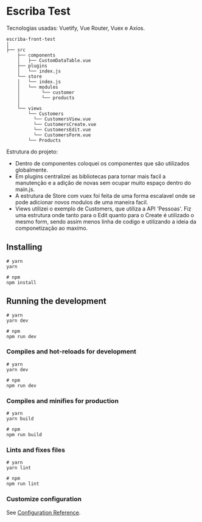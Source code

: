 # Escriba Test

Tecnologias usadas: Vuetify, Vue Router, Vuex e Axios.

```
escriba-front-test
│
├── src
    ├── components
    │   ├── CustomDataTable.vue
    ├── plugins
    │   └── index.js
    └── store
    │   └── index.js
    │   └── modules
    │        └── customer
    │        └── products
    │
    └── views
        └── Customers
          └── CustomersView.vue
          └── CustomersCreate.vue
          └── CustomersEdit.vue
          └── CustomersForm.vue
        └── Products
```
Estrutura do projeto:
- Dentro de componentes coloquei os componentes que são utilizados globalmente.
- Em plugins centralizei as bibliotecas para tornar mais facil a manutenção e a adição de novas sem ocupar muito espaço dentro do main.js.
- A estrutura de Store com vuex foi feita de uma forma escalavel onde se pode adicionar novos modulos de uma maneira facil.
- Views utilizei o exemplo de Customers, que utiliza a API 'Pessoas'. Fiz uma estrutura onde tanto para o Edit quanto para
o Create é utilizado o mesmo form, sendo assim menos linha de codigo e utilizando a ideia da componetização ao maximo.

## Installing 
```
# yarn
yarn

# npm
npm install
```

## Running the development 

```
# yarn
yarn dev

# npm
npm run dev
```

### Compiles and hot-reloads for development

```
# yarn
yarn dev

# npm
npm run dev
```

### Compiles and minifies for production

```
# yarn
yarn build

# npm
npm run build
```

### Lints and fixes files

```
# yarn
yarn lint

# npm
npm run lint
```

### Customize configuration

See [Configuration Reference](https://vitejs.dev/config/).
